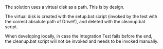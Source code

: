 The solution uses a virtual disk as a path. This is by design.

The virtual disk is created with the setup.bat script (invoked by the test with the correct absolute path of DriveY), and deleted with the cleanup.bat script.

When developing locally, in case the Integration Test fails before the end, the cleanup.bat script will not be invoked and needs to be invoked manually.
